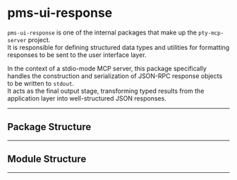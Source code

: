 # pms-ui-response

`pms-ui-response` is one of the internal packages that make up the `pty-mcp-server` project.  
It is responsible for defining structured data types and utilities for formatting responses to be sent to the user interface layer.

In the context of a stdio-mode MCP server, this package specifically handles the construction and serialization of JSON-RPC response objects to be written to `stdout`.  
It acts as the final output stage, transforming typed results from the application layer into well-structured JSON responses.

---

## Package Structure

---

## Module Structure

---
